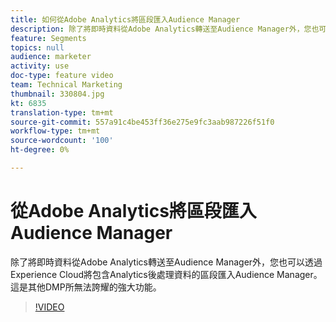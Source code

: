 ```yaml
---
title: 如何從Adobe Analytics將區段匯入Audience Manager
description: 除了將即時資料從Adobe Analytics轉送至Audience Manager外，您也可以透過Experience Cloud將包含Analytics後處理資料的區段匯入Audience Manager。 這是其他DMP所無法誇耀的強大功能。
feature: Segments
topics: null
audience: marketer
activity: use
doc-type: feature video
team: Technical Marketing
thumbnail: 330804.jpg
kt: 6835
translation-type: tm+mt
source-git-commit: 557a91c4be453ff36e275e9fc3aab987226f51f0
workflow-type: tm+mt
source-wordcount: '100'
ht-degree: 0%

---
```



# 從Adobe Analytics將區段匯入Audience Manager

除了將即時資料從Adobe Analytics轉送至Audience Manager外，您也可以透過Experience Cloud將包含Analytics後處理資料的區段匯入Audience Manager。 這是其他DMP所無法誇耀的強大功能。

>[!VIDEO](https://video.tv.adobe.com/v/330804/?quality=12&learn=on)
